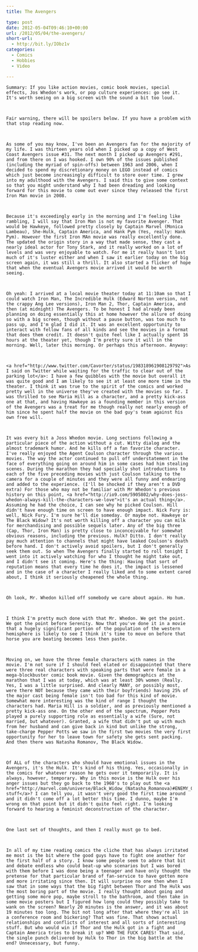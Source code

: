 ```yaml
---
title: The Avengers

type: post
date: 2012-05-04T09:46:10+00:00
url: /2012/05/04/the-avengers/
short-url:
  - http://bit.ly/IObz1v
categories:
  - Comics
  - Hobbies
  - Video

---
```

<div class='microid-mailto+http:sha1:b9f95cb22400a59602e9cda431f78cacf6db5233'>
  
    Summary: If you like action movies, comic book movies, special effects, Jos Whedon's work, or pop culture experiences: go see it. It's worth seeing on a big screen with the sound a bit too loud.
  
  
  
    Fair warning, there will be spoilers below. If you have a problem with that stop reading now.
  
  
  
    As some of you may know, I've been an Avengers fan for the majority of my life. I was thirteen years old when I picked up a copy of West Coast Avengers issue #31. The next month I picked up Avengers #291, and from there on I was hooked. I own 90% of the issues published (including the myriad of spin-offs) between 1963 and 2006, when I decided to spend my discretionary money on LEGO instead of comics which just become increasingly difficult to store over time. I grew into my adulthood with the Avengers. I said this to give some context so that you might understand why I had been dreading and looking forward for this movie to come out ever since they released the first Iron Man movie in 2008.
  
  
  
    Because it's exceedingly early in the morning and I'm feeling like rambling, I will say that Iron Man is not my favorite Avenger. That would be Hawkeye, followed pretty closely by Captain Marvel (Monica Lambeau), She-Hulk, Captain America, and Hank Pym (Yes, really: Hank Pym). However the first Iron MAn movie was really excellently done. The updated the origin story in a way that made sense, they cast a nearly ideal actor for Tony Stark, and it really worked on a lot of levels and was very enjoyable to watch. For me it really hasn't lost much of it's luster either and when I saw it earlier today on the big screen again, it was still a thrill. It also started a flicker of hope that when the eventual Avengers movie arrived it would be worth seeing.
  
  
  
    Oh yeah: I arrived at a local movie theater today at 11:10am so that I could watch Iron Man, The Incredible Hulk (Edward Norton version, not the crappy Ang Lee versions), Iron Man 2, Thor, Captain America, and then (at midnight) The Avengers. To be honest I had already been planning on doing essentially this at home however the allure of doing so with a big screen, though without a pause button, was too much to pass up, and I'm glad I did it. It was an excellent opportunity to interact with fellow fans of all kinds and see the movies in a format that does them credit. It doesn't quite feel like I actually spent 16 hours at the theater yet, though I'm pretty sure it will in the morning. Well, later this morning. Or perhaps this afternoon. Anyway:
  
  
  
    <a href="http://www.twitter.com/Cavorter/status/198318961908129792">As I said on Twitter while waiting for the traffic to clear out of the parking lot</a>: I have a few quibbles with the movie but overall it was quite good and I am likely to see it at least one more time in the theater. I think it was true to the spirit of the comics and worked pretty well in the universe they've created with the movies so far. I was thrilled to see Maria Hill as a character, and a pretty kick-ass one at that, and having Hawkeye as a founding member in this version of the Avengers was a treat for me though really not nearly enough of him since he spent half the movie on the bad guy's team against his own free will.
  
  
  
    It was every bit a Joss Whedon movie. Long sections following a particular piece of the action without a cut. Witty dialog and the almost trademark humor. And he kills off a fan favorite character. I've really enjoyed the Agent Coulson character through the various movies. The way the actor continued to pull off understatement in the face of everything going on around him in some cases had him stealing scenes. During the marathon they had specially shot introductions to each of the five preceding movies with just Coulson talking to the camera for a couple of minutes and they were all funny and endearing and added to the experience. (I'll be shocked if they aren't a DVD extra) For those who may not be familiar with Mr Whedon's previous history on this point, <a href="http://io9.com/5905802/why-does-joss-whedon-always-kill-the-characters-we-love">it's an actual thing</a>. Assuming he had the choice, I can see why he picked Coulson. Hill didn't have enough time on screen to have enough impact. Nick Fury is: well, Nick Fury. I'm sure he'll die someday. Or maybe not. Hawkeye or The Black Widow? It's not worth killing off a character you can milk for merchandising and possible sequels later. Any of the big three (Cap, Thor, Iron Man) is pretty close to inconceivable for somewhat obvious reasons, including the previous. Hulk? Ditto. I don't really pay much attention to channels that might have leaked Coulson's death before hand. I don't actively avoid spoilers, but I don't generally seek them out. So when The Avengers finally started to roll tonight I went into it actively watching for who I thought he might take out, and I didn't see it coming. Here's the thing: Having that sort of reputation means that every time he does it, the impact is lessened and in the case of a character I really liked and to some extent cared about, I think it seriously cheapened the whole thing.
  
  
  
    Oh look, Mr. Whedon killed off somebody we care about again. Ho hum.
  
  
  
    I think I'm pretty much done with that Mr. Whedon. We get the point. We got the point before Serenity. Now that you've done it in a movie that a hugely significant portion of the population of the western hemisphere is likely to see I think it's time to move on before that horse you are beating becomes less then paste.
  
  
  
    Moving on, we have the three female characters with names in the movie. I'm not sure if I should feel elated or disappointed that there were three real characters with speaking parts that were female in a mega-blockbuster comic book movie. Given the demographics at the marathon that I was at today, which was at least 30% women (Really. Yes, I was a little surprised. And clearly MANY, or possibly most, were there NOT because they came with their boyfriends) having 25% of the major cast being female isn't too bad for this kind of movie. Somewhat more interesting was the kind of range I thought the characters had. Maria Hill is a soldier, and as previously mentioned a pretty kick-ass one. On the other end of the spectrum, Pepper Pots played a purely supporting role as essentially a wife (Sure, not married, but whatever). Granted, a wife that didn't put up with much from her husband and can give back in kind but unlike the strong, take-charge Pepper Potts we saw in the first two movies the very first opportunity for her to leave town for safety she gets sent packing. And then there was Natasha Romanov, The Black Widow.
  
  
  
    Of ALL of the characters who should have emotional issues in the Avengers, it's the Hulk. It's kind of his thing. Yes, occasionally in the comics for whatever reason he gets over it temporarily. It is always, however, temporary. Why in this movie is the Hulk over his anger issues but they go back to the 1960's to play out the <a href="http://marvel.com/universe/Black_Widow_(Natasha_Romanova)#ENEMY_OF_THE_WEST">Widow/Hawkeye stuff</a>? I can tell you, it wasn't very good the first time around and it didn't come off a lot better this time. I dunno, maybe I'm wrong on that point but it didn't quite feel right. I'm looking forward to hearing a feminist deconstruction of the character.
  
  
  
    One last set of thoughts, and then I really must go to bed.
  
  
  
    In all of my time reading comics the cliche that has always irritated me most is the bit where the good guys have to fight one another for the first half of a story. I know some people seem to adore that bit and debate endless who could beat-up who scenarios but I was bored with them before I was done being a teenager and have only thought the pretense for that particular brand of fan-service to have gotten more and more irritating since then. It will surprise no one then when I saw that in some ways that the big fight between Thor and The Hulk was the most boring part of the movie. I really thought about going and getting some more pop, maybe stroll to the bathroom, and then take in some movie posters but I figured how long could they possibly take to wank on the screen? Nearly 20 minutes is the answer, and it was about 19 minutes too long. The bit not long after that where they're all in a conference room and bickering? That was fine. That shows actual relationships and conflicts of interest and all sorts of interesting stuff. But who would win if Thor and the Hulk got in a fight and Captain America tries to break it up? WHO THE FUCK CARES! That said, the single punch delivered by Hulk to Thor in the big battle at the end? Unnecessary, but funny.
  
